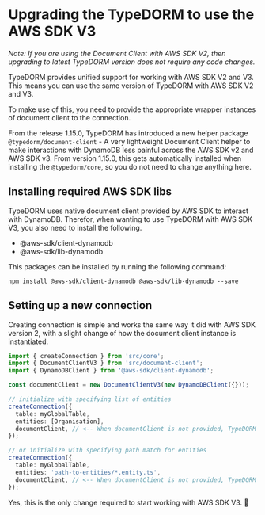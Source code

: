 # Upgrading the TypeDORM to use the AWS SDK V3

_Note: If you are using the Document Client with AWS SDK V2, then upgrading to latest TypeDORM version does not require any code changes._

TypeDORM provides unified support for working with AWS SDK V2 and V3. This means you can use the same version of TypeDORM with AWS SDK V2 and V3.

To make use of this, you need to provide the appropriate wrapper instances of document client to the connection.

From the release 1.15.0, TypeDORM has introduced a new helper package `@typedorm/document-client` - A very lightweight Document Client helper to make interactions with DynamoDB less painful across the AWS SDK v2 and AWS SDK v3.
From version 1.15.0, this gets automatically installed when installing the `@typedorm/core`, so you do not need to change anything here.

## Installing required AWS SDK libs

TypeDORM uses native document client provided by AWS SDK to interact with DynamoDB. Therefor, when wanting to use TypeDORM with AWS SDK V3, you also need to install the following.

- @aws-sdk/client-dynamodb
- @aws-sdk/lib-dynamodb

This packages can be installed by running the following command:

`npm install @aws-sdk/client-dynamodb @aws-sdk/lib-dynamodb --save`

## Setting up a new connection

Creating connection is simple and works the same way it did with AWS SDK version 2, with a slight change of how the document client instance is instantiated.

```typescript
import { createConnection } from 'src/core';
import { DocumentClientV3 } from 'src/document-client';
import { DynamoDBClient } from '@aws-sdk/client-dynamodb';

const documentClient = new DocumentClientV3(new DynamoDBClient({}));

// initialize with specifying list of entities
createConnection({
  table: myGlobalTable,
  entities: [Organisation],
  documentClient, // <-- When documentClient is not provided, TypeDORM defaults to use the DocumentClientV2
});

// or initialize with specifying path match for entities
createConnection({
  table: myGlobalTable,
  entities: 'path-to-entities/*.entity.ts',
  documentClient, // <-- When documentClient is not provided, TypeDORM defaults to use the DocumentClientV2
});
```

Yes, this is the only change required to start working with AWS SDK V3. 🙂️
